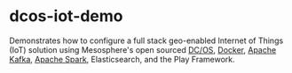 # dcos-iot-demo
Demonstrates how to configure a full stack geo-enabled Internet of Things (IoT) solution using Mesosphere's open sourced <a href="https://dcos.io/">DC/OS</a>, <a href="https://www.docker.com/">Docker</a>, <a href="http://kafka.apache.org/">Apache Kafka</a>, <a href="http://spark.apache.org/">Apache Spark</a>, Elasticsearch, and the Play Framework.
